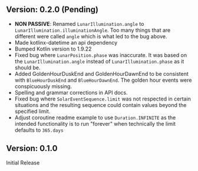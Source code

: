 ## Version: 0.2.0 (Pending)
* **NON PASSIVE**: Renamed `LunarIllumination.angle` to `LunarIllumination.illuminationAngle`. Too many things that are different were called `angle` which is what led to the bug above.
* Made kotlinx-datetime an api dependency
* Bumped Kotlin version to 1.9.22
* Fixed bug where `LunarPosition.phase` was inaccurate. It was based on the `LunarIllumination.angle` instead of `LunarIllumination.phase` as it should be.
* Added GoldenHourDuskEnd and GoldenHourDawnEnd to be consistent with `BlueHourDuskEnd` and `BlueHourDawnEnd`. The golden hour events were conspicuously missing.
* Spelling and grammar corrections in API docs.
* Fixed bug where `SolarEventSequence.limit` was not respected in certain situations and the resulting sequence could contain values beyond the specified limit.
* Adjust coroutine readme example to use `Duration.INFINITE` as the intended functionality is to run "forever" when technically the limit defaults to `365.days`

## Version: 0.1.0
Initial Release